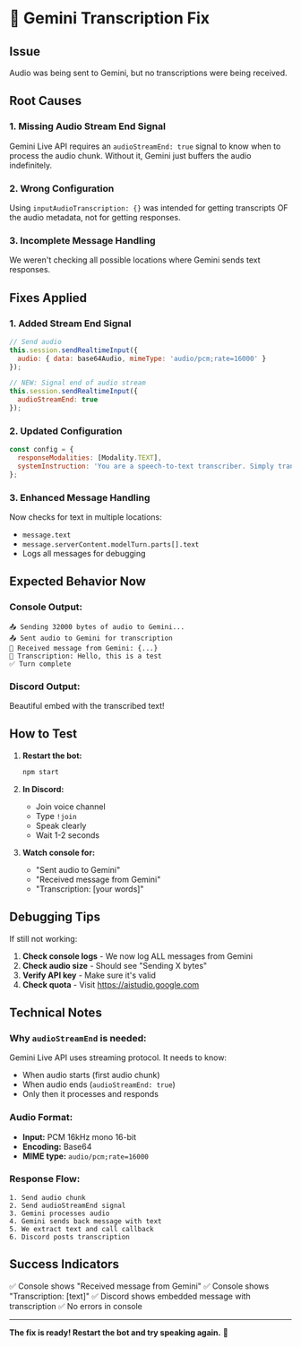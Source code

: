 # 🔧 Gemini Transcription Fix

## Issue
Audio was being sent to Gemini, but no transcriptions were being received.

## Root Causes

### 1. Missing Audio Stream End Signal
Gemini Live API requires an `audioStreamEnd: true` signal to know when to process the audio chunk. Without it, Gemini just buffers the audio indefinitely.

### 2. Wrong Configuration
Using `inputAudioTranscription: {}` was intended for getting transcripts OF the audio metadata, not for getting responses.

### 3. Incomplete Message Handling
We weren't checking all possible locations where Gemini sends text responses.

## Fixes Applied

### 1. Added Stream End Signal
```javascript
// Send audio
this.session.sendRealtimeInput({
  audio: { data: base64Audio, mimeType: 'audio/pcm;rate=16000' }
});

// NEW: Signal end of audio stream
this.session.sendRealtimeInput({
  audioStreamEnd: true
});
```

### 2. Updated Configuration
```javascript
const config = {
  responseModalities: [Modality.TEXT],
  systemInstruction: 'You are a speech-to-text transcriber. Simply transcribe what the user says, word for word.'
};
```

### 3. Enhanced Message Handling
Now checks for text in multiple locations:
- `message.text`
- `message.serverContent.modelTurn.parts[].text`
- Logs all messages for debugging

## Expected Behavior Now

### Console Output:
```
📤 Sending 32000 bytes of audio to Gemini...
📤 Sent audio to Gemini for transcription
📨 Received message from Gemini: {...}
📝 Transcription: Hello, this is a test
✅ Turn complete
```

### Discord Output:
Beautiful embed with the transcribed text!

## How to Test

1. **Restart the bot:**
   ```bash
   npm start
   ```

2. **In Discord:**
   - Join voice channel
   - Type `!join`
   - Speak clearly
   - Wait 1-2 seconds

3. **Watch console for:**
   - "Sent audio to Gemini"
   - "Received message from Gemini"
   - "Transcription: [your words]"

## Debugging Tips

If still not working:

1. **Check console logs** - We now log ALL messages from Gemini
2. **Check audio size** - Should see "Sending X bytes"
3. **Verify API key** - Make sure it's valid
4. **Check quota** - Visit https://aistudio.google.com

## Technical Notes

### Why `audioStreamEnd` is needed:
Gemini Live API uses streaming protocol. It needs to know:
- When audio starts (first audio chunk)
- When audio ends (`audioStreamEnd: true`)
- Only then it processes and responds

### Audio Format:
- **Input:** PCM 16kHz mono 16-bit
- **Encoding:** Base64
- **MIME type:** `audio/pcm;rate=16000`

### Response Flow:
```
1. Send audio chunk
2. Send audioStreamEnd signal
3. Gemini processes audio
4. Gemini sends back message with text
5. We extract text and call callback
6. Discord posts transcription
```

## Success Indicators

✅ Console shows "Received message from Gemini"
✅ Console shows "Transcription: [text]"
✅ Discord shows embedded message with transcription
✅ No errors in console

---

**The fix is ready! Restart the bot and try speaking again.** 🎉
